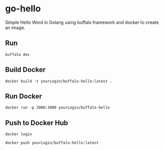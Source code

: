 # go-hello 

Simple Hello Word in Golang using buffalo framework and docker to create an image.



## Run
```
buffalo dev
```

## Build Docker

```
docker build -t yourLogin/buffalo-hello:latest . 
```

## Run Docker
```
docker run -p 3000:3000 yourLogin/buffalo-hello
```

## Push to Docker Hub
```
docker login

docker push yourLogin/buffalo-hello:latest